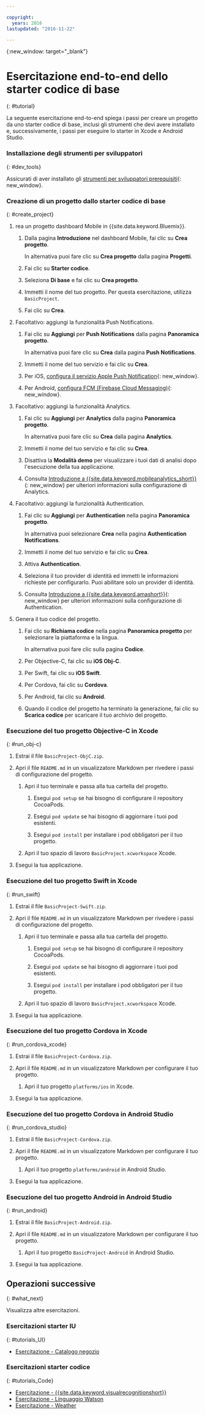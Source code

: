 ```yaml
---

copyright:
  years: 2016
lastupdated: "2016-11-22"

---
```

{:new_window: target="_blank"}

# Esercitazione end-to-end dello starter codice di base
{: #tutorial}

La seguente esercitazione end-to-end spiega i passi per creare un progetto da uno starter codice di base, inclusi gli strumenti che devi avere installato e, successivamente, i passi per eseguire lo starter in Xcode e Android Studio.


### Installazione degli strumenti per sviluppatori
{: #dev_tools}

Assicurati di aver installato gli [strumenti per sviluppatori prerequisiti](get_code.html#prereq-dev-tools){: new_window}.


### Creazione di un progetto dallo starter codice di base
{: #create_project}

1. rea un progetto dashboard Mobile in {{site.data.keyword.Bluemix}}.

   1. Dalla pagina **Introduzione** nel dashboard Mobile, fai clic su **Crea progetto**.

      In alternativa puoi fare clic su **Crea progetto** dalla pagina **Progetti**.

   2. Fai clic su **Starter codice**.

   3. Seleziona **Di base** e fai clic su **Crea progetto**.

   4. Immetti il nome del tuo progetto. Per questa esercitazione, utilizza `BasicProject`.
   
   5. Fai clic su **Crea**.

2. Facoltativo: aggiungi la funzionalità Push Notifications.

   1. Fai clic su **Aggiungi** per **Push Notifications** dalla pagina **Panoramica progetto**.

      In alternativa puoi fare clic su **Crea** dalla pagina **Push Notifications**.

   2. Immetti il nome del tuo servizio e fai clic su **Crea**.

   3. Per iOS, [configura il servizio Apple Push Notification](/docs/services/mobilepush/t_push_provider_ios.html){: new_window}.

   4. Per Android, [configura FCM (Firebase Cloud Messaging)](/docs/services/mobilepush/t_push_provider_android.html){: new_window}.
   
3. Facoltativo: aggiungi la funzionalità Analytics.

   1. Fai clic su **Aggiungi** per **Analytics** dalla pagina **Panoramica progetto**.

      In alternativa puoi fare clic su **Crea** dalla pagina **Analytics**.

   2. Immetti il nome del tuo servizio e fai clic su **Crea**.
   
   3. Disattiva la **Modalità demo** per visualizzare i tuoi dati di analisi dopo l'esecuzione della tua applicazione.
   
   4. Consulta [Introduzione a {{site.data.keyword.mobileanalytics_short}}](/docs/services/mobileanalytics/index.html){: new_window} per ulteriori informazioni sulla configurazione di Analytics.
  
4. Facoltativo: aggiungi la funzionalità Authentication.

   1. Fai clic su **Aggiungi** per **Authentication** nella pagina **Panoramica progetto**.

      In alternativa puoi selezionare **Crea** nella pagina **Authentication Notifications**.

   2. Immetti il nome del tuo servizio e fai clic su **Crea**.
   
   3. Attiva **Authentication**.
   
   4. Seleziona il tuo provider di identità ed immetti le informazioni richieste per configurarlo. Puoi abilitare solo un provider di identità.

   5. Consulta [Introduzione a {{site.data.keyword.amashort}}](/docs/services/mobileaccess/index.html){: new_window} per ulteriori informazioni sulla configurazione di Authentication.

5. Genera il tuo codice del progetto.

   1. Fai clic su **Richiama codice** nella pagina **Panoramica progetto** per selezionare la piattaforma e la lingua.
   
      In alternativa puoi fare clic sulla pagina **Codice**.
      
   2. Per Objective-C, fai clic su **iOS Obj-C**.

   3. Per Swift, fai clic su **iOS Swift**.
   
   4. Per Cordova, fai clic su **Cordova**.

   5. Per Android, fai clic su **Android**.
   
   6. Quando il codice del progetto ha terminato la generazione, fai clic su **Scarica codice** per scaricare il tuo archivio del progetto.


### Esecuzione del tuo progetto Objective-C in Xcode
{: #run_obj-c}

1. Estrai il file `BasicProject-ObjC.zip`.

2. Apri il file `README.md` in un visualizzatore Markdown per rivedere i passi di configurazione del progetto.

   1. Apri il tuo terminale e passa alla tua cartella del progetto.
   
      1. Esegui `pod setup` se hai bisogno di configurare il repository CocoaPods.
      
      2. Esegui `pod update` se hai bisogno di aggiornare i tuoi pod esistenti.
      
      3. Esegui `pod install` per installare i pod obbligatori per il tuo progetto.
      
   2. Apri il tuo spazio di lavoro `BasicProject.xcworkspace` Xcode.
      
3. Esegui la tua applicazione.


### Esecuzione del tuo progetto Swift in Xcode
{: #run_swift}

1. Estrai il file `BasicProject-Swift.zip`.

2. Apri il file `README.md` in un visualizzatore Markdown per rivedere i passi di configurazione del progetto.

   1. Apri il tuo terminale e passa alla tua cartella del progetto.
   
      1. Esegui `pod setup` se hai bisogno di configurare il repository CocoaPods.
      
      2. Esegui `pod update` se hai bisogno di aggiornare i tuoi pod esistenti.
      
      3. Esegui `pod install` per installare i pod obbligatori per il tuo progetto.
      
   3. Apri il tuo spazio di lavoro `BasicProject.xcworkspace` Xcode.
      
3. Esegui la tua applicazione.


### Esecuzione del tuo progetto Cordova in Xcode
{: #run_cordova_xcode}

1. Estrai il file `BasicProject-Cordova.zip`.

2. Apri il file `README.md` in un visualizzatore Markdown per configurare il tuo progetto.

   1. Apri il tuo progetto `platforms/ios` in Xcode.
      
3. Esegui la tua applicazione.


### Esecuzione del tuo progetto Cordova in Android Studio
{: #run_cordova_studio}

1. Estrai il file `BasicProject-Cordova.zip`.

2. Apri il file `README.md` in un visualizzatore Markdown per configurare il tuo progetto.

   1. Apri il tuo progetto `platforms/android` in Android Studio.
      
3. Esegui la tua applicazione.


### Esecuzione del tuo progetto Android in Android Studio
{: #run_android}

1. Estrai il file `BasicProject-Android.zip`.

2. Apri il file `README.md` in un visualizzatore Markdown per configurare il tuo progetto.

   1. Apri il tuo progetto `BasicProject-Android` in Android Studio.
      
3. Esegui la tua applicazione.


## Operazioni successive
{: #what_next}

Visualizza altre esercitazioni.


### Esercitazioni starter IU
{: #tutorials_UI}

* [Esercitazione - Catalogo negozio](tutorial_store_catalog.html)


### Esercitazioni starter codice
{: #tutorials_Code}

* [Esercitazione - {{site.data.keyword.visualrecognitionshort}}](tutorial_visual_recognition.html)
* [Esercitazione - Linguaggio Watson](tutorial_watson_language.html)
* [Esercitazione - Weather ](tutorial_weather.html)
